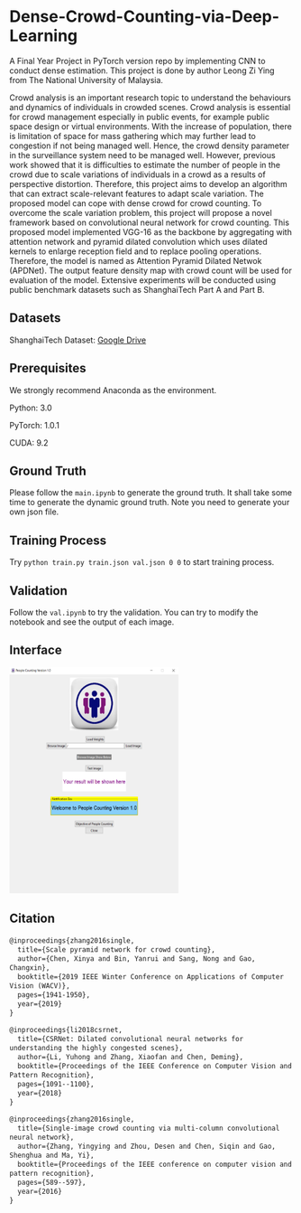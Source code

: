 # Dense-Crowd-Counting-via-Deep-Learning
A Final Year Project in PyTorch version repo by implementing CNN to conduct dense estimation. This project is done by author Leong Zi Ying from The National University of Malaysia. 

Crowd analysis is an important research topic to understand the behaviours and dynamics of individuals in crowded scenes. Crowd analysis is essential for crowd management especially in public events, for example public space design or virtual environments. With the increase of population, there is limitation of space for mass gathering which may further lead to congestion if not being managed well. Hence, the crowd density parameter in the surveillance system need to be managed well. However, previous work showed that it is difficulties to estimate the number of people in the crowd due to scale variations of individuals in a crowd as a results of perspective distortion. Therefore, this project aims to develop an algorithm that can extract scale-relevant features to adapt scale variation. The proposed model can cope with dense crowd for crowd counting. To overcome the scale variation problem, this project will propose a novel framework based on convolutional neural network for crowd counting. This proposed model implemented VGG-16 as the backbone by aggregating with attention network and pyramid dilated convolution which uses dilated kernels to enlarge reception field and to replace pooling operations. Therefore, the model is named as Attention Pyramid Dilated Netwok (APDNet). The output feature density map with crowd count will be used for evaluation of the model. Extensive experiments will be conducted using public benchmark datasets such as ShanghaiTech Part A and Part B.

## Datasets
ShanghaiTech Dataset: [Google Drive](https://drive.google.com/open?id=16dhJn7k4FWVwByRsQAEpl9lwjuV03jVI)

## Prerequisites
We strongly recommend Anaconda as the environment.

Python: 3.0

PyTorch: 1.0.1

CUDA: 9.2

## Ground Truth

Please follow the `main.ipynb` to generate the ground truth. It shall take some time to generate the dynamic ground truth. Note you need to generate your own json file.

## Training Process

Try `python train.py train.json val.json 0 0` to start training process.

## Validation

Follow the `val.ipynb` to try the validation. You can try to modify the notebook and see the output of each image.

## Interface

<img src="https://github.com/ziying23/Dense-Crowd-Counting-via-Deep-Learning/blob/main/in_1.png" width="300" height="400" />


## Citation

```
@inproceedings{zhang2016single,
  title={Scale pyramid network for crowd counting},
  author={Chen, Xinya and Bin, Yanrui and Sang, Nong and Gao, Changxin},
  booktitle={2019 IEEE Winter Conference on Applications of Computer Vision (WACV)},
  pages={1941-1950},
  year={2019}
}
```

```
@inproceedings{li2018csrnet,
  title={CSRNet: Dilated convolutional neural networks for understanding the highly congested scenes},
  author={Li, Yuhong and Zhang, Xiaofan and Chen, Deming},
  booktitle={Proceedings of the IEEE Conference on Computer Vision and Pattern Recognition},
  pages={1091--1100},
  year={2018}
}
```

```
@inproceedings{zhang2016single,
  title={Single-image crowd counting via multi-column convolutional neural network},
  author={Zhang, Yingying and Zhou, Desen and Chen, Siqin and Gao, Shenghua and Ma, Yi},
  booktitle={Proceedings of the IEEE conference on computer vision and pattern recognition},
  pages={589--597},
  year={2016}
}
```
